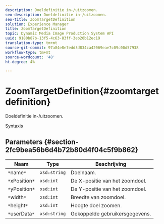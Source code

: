 ```yaml
---
description: Doeldefinitie in-/uitzoomen.
seo-description: Doeldefinitie in-/uitzoomen.
seo-title: ZoomTargetDefinition
solution: Experience Manager
title: ZoomTargetDefinition
topic: Dynamic Media Image Production System API
uuid: 9180b87b-13f5-4c63-83ff-3eb20b12ec19
translation-type: tm+mt
source-git-commit: 97a84e8e7edd3d834ca42069eae7c09c00d57938
workflow-type: tm+mt
source-wordcount: '48'
ht-degree: 4%

---
```



# ZoomTargetDefinition{#zoomtargetdefinition}

Doeldefinitie in-/uitzoomen.

Syntaxis

## Parameters {#section-2fc9bea56b6d4b72b80d4f04c5f9b862}

| Naam | Type | Beschrijving |
|---|---|---|
| `*`name`*` | `xsd:string` | Doelnaam. |
| `*`xPosition`*` | `xsd:int` | De X-positie van het zoomdoel. |
| `*`yPosition`*` | `xsd:int` | De Y-positie van het zoomdoel. |
| `*`width`*` | `xsd:int` | Breedte van zoomdoel. |
| `*`height`*` | `xsd:int` | Hoogte doel zoomen. |
| `*`userData`*` | `xsd:string` | Gekoppelde gebruikersgegevens. |


